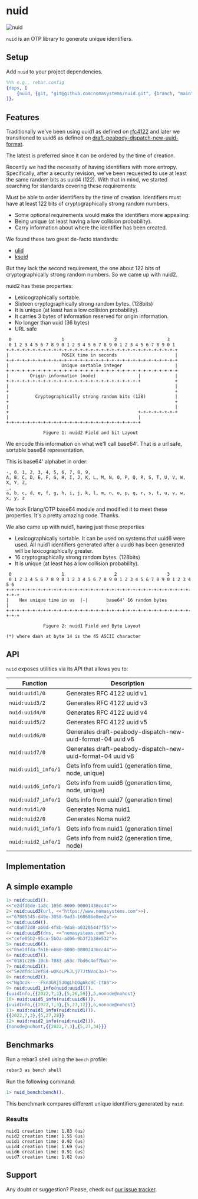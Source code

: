 # nuid
![nuid](https://github.com/nomasystems/nuid/actions/workflows/build.yml/badge.svg)

`nuid` is an OTP library to generate unique identifiers.

## Setup

Add `nuid` to your project dependencies.

```erl
%%% e.g., rebar.config
{deps, [
    {nuid, {git, "git@github.com:nomasystems/nuid.git", {branch, "main"}}}
]}.
```

## Features

Traditionally we've been using uuid1 as defined on [rfc4122](https://datatracker.ietf.org/doc/html/rfc4122) and later we transitioned to uuid6 as defined on [draft-peabody-dispatch-new-uuid-format](https://datatracker.ietf.org/doc/html/draft-peabody-dispatch-new-uuid-format).

The latest is preferred since it can be ordered by the time of creation.

Recently we had the necessity of having identifiers with more entropy. Specifically, after a security revision, we've been requested to use at least the same random bits as uuid4 (122). With that in mind, we started searching for standards covering these requirements:

Must be able to order identifiers by the time of creation.
Identifiers must have at least 122 bits of cryptographically strong random numbers.

- Some optional requirements would make the identifiers more appealing:
- Being unique (at least having a low collision probability).
- Carry information about where the identifier has been created.

We found these two great de-facto standards: 
- [ulid](https://github.com/ulid/spec)
- [ksuid](https://github.com/segmentio/ksuid)

But they lack the second requirement, the one about 122 bits of cryptographically strong random numbers. So we came up with nuid2. 

nuid2 has these properties:

- Lexicographically sortable.
- Sixteen cryptographically strong random bytes. (128bits)
- It is unique (at least has a low collision probability).
- It carries 3 bytes of information reserved for origin information.
- No longer than uuid (36 bytes)
- URL safe


```
 0                   1                   2                   3
 0 1 2 3 4 5 6 7 8 9 0 1 2 3 4 5 6 7 8 9 0 1 2 3 4 5 6 7 8 9 0 1
+-+-+-+-+-+-+-+-+-+-+-+-+-+-+-+-+-+-+-+-+-+-+-+-+-+-+-+-+-+-+-+-+
|                    POSIX time in seconds                      |
+-+-+-+-+-+-+-+-+-+-+-+-+-+-+-+-+-+-+-+-+-+-+-+-+-+-+-+-+-+-+-+-+
|                    Unique sortable integer                    |
+-+-+-+-+-+-+-+-+-+-+-+-+-+-+-+-+-+-+-+-+-+-+-+-+-+-+-+-+-+-+-+-+
|        Origin information (node)                |             |
+-+-+-+-+-+-+-+-+-+-+-+-+-+-+-+-+-+-+-+-+-+-+-+-+-+             +
|                                                               |
+                                                               +
|          Cryptographically strong random bits (128)           |
+                                                               +
|                                                               |
+                                                 +-+-+-+-+-+-+-+
|                                                 |
+-+-+-+-+-+-+-+-+-+-+-+-+-+-+-+-+-+-+-+-+-+-+-+-+-+

              Figure 1: nuid2 Field and bit Layout
```

We encode this information on what we'll call base64'. That is a url safe, sortable base64
representation.


This is base64' alphabet in order:

```
-, 0, 1, 2, 3, 4, 5, 6, 7, 8, 9,
A, B, C, D, E, F, G, H, I, J, K, L, M, N, O, P, Q, R, S, T, U, V, W, X, Y, Z,
_,
a, b, c, d, e, f, g, h, i, j, k, l, m, n, o, p, q, r, s, t, u, v, w, x, y, z
```

We took Erlang/OTP base64 module and modified it to meet these properties.
It's a pretty amazing code. Thanks.

We also came up with nuid1, having just these properties

- Lexicographically sortable. It can be used on systems that uuid6 were used. All nuid1 identifiers generated after a uuid6 has been generated will be lexicographically greater.
- 16 cryptographically strong random bytes. (128bits)
- It is unique (at least has a low collision probability).


```
 0                   1                   2                   3
 0 1 2 3 4 5 6 7 8 9 0 1 2 3 4 5 6 7 8 9 0 1 2 3 4 5 6 7 8 9 0 1 2 3 4 5 6
+-+-+-+-+-+-+-+-+-+-+-+-+-+-+-+-+-+-+-+-+-+-+-+-+-+-+-+-+-+-+-+-+-+-+-+-+-+
|    Hex unique time in us  |-|       base64' 16 random bytes             |
+-+-+-+-+-+-+-+-+-+-+-+-+-+-+-+-+-+-+-+-+-+-+-+-+-+-+-+-+-+-+-+-+-+-+-+-+-+

              Figure 2: nuid1 Field and Byte Layout

(*) where dash at byte 14 is the 45 ASCII character

```


## API
`nuid` exposes utilities via its API that allows you to:

| Function | Description |
| --------  | ------------ |
| `nuid:uuid1/0` | Generates RFC 4122 uuid v1 |
| `nuid:uuid3/2` | Generates RFC 4122 uuid v3 |
| `nuid:uuid4/0` | Generates RFC 4122 uuid v4 |
| `nuid:uuid5/2` | Generates RFC 4122 uuid v5 |
| `nuid:uuid6/0` | Generates draft-peabody-dispatch-new-uuid-format-04 uuid v6 |
| `nuid:uuid7/0` | Generates draft-peabody-dispatch-new-uuid-format-04 uuid v6 |
| `nuid:uuid1_info/1` | Gets info from uuid1 (generation time, node, unique) |
| `nuid:uuid6_info/1` | Gets info from uuid6 (generation time, node, unique) |
| `nuid:uuid7_info/1` | Gets info from uuid7 (generation time) |
| `nuid:nuid1/0` | Generates Noma nuid1 |
| `nuid:nuid2/0` | Generates Noma nuid2 |
| `nuid:nuid1_info/1` | Gets info from nuid1 (generation time) |
| `nuid:nuid2_info/1` | Gets info from nuid2 (generation time, node) |


## Implementation


## A simple example

```erl
1> nuid:uuid1().
<<"e2dfd6de-1a8c-1050-8000-00001430cc44">>
2> nuid:uuid3(url, <<"https://www.nomasystems.com">>).
<<"67805345-d49e-3058-9ad3-160686e8ee2a">>
3> nuid:uuid4().                                      
<<"c0a072d8-a60d-4f8b-9da8-a03205447f55">>
4> nuid:uuid5(dns, <<"nomasystems.com">>).
<<"cefe05b2-95ca-5b0a-ad06-9b3f2b38e532">>
5> nuid:uuid6().                         
<<"05e2dfda-f616-6b60-8000-00002430cc44">>
6> nuid:uuid7().
<<"0181c286-10cb-7083-a53c-7bd6c4ef7bab">>
7> nuid:nuid1().
<<"5e2dfdc12ef84-wUKoLPkJLj77JtNVoC3oJ-">>
8> nuid:nuid2().
<<"Ng3cUk----Fkn3GRj5J0gLhQOgAkc8C-It88">>
9> nuid:uuid1_info(nuid:uuid1()).
{uuidInfo,{{2022,7,3},{5,26,59}},5,nonode@nohost}
10> nuid:uuid6_info(nuid:uuid6()).
{uuidInfo,{{2022,7,3},{5,27,12}},6,nonode@nohost}
11> nuid:nuid1_info(nuid:nuid1()).
{{2022,7,3},{5,27,28}}
12> nuid:nuid2_info(nuid:nuid2()).
{nonode@nohost,{{2022,7,3},{5,27,34}}}
```

## Benchmarks

Run a rebar3 shell using the `bench` profile:
```sh
rebar3 as bench shell
```
Run the following command:
```erl
1> nuid_bench:bench().
```

This benchmark compares different unique identifiers generated by `nuid`.

### Results

```
nuid1 creation time: 1.83 (us)
nuid2 creation time: 1.55 (us)
uuid1 creation time: 0.92 (us)
uuid4 creation time: 1.69 (us)
uuid6 creation time: 0.91 (us)
uuid7 creation time: 1.82 (us)
```

## Support

Any doubt or suggestion? Please, check out [our issue tracker](https://github.com/nomasystems/nuid/issues).
